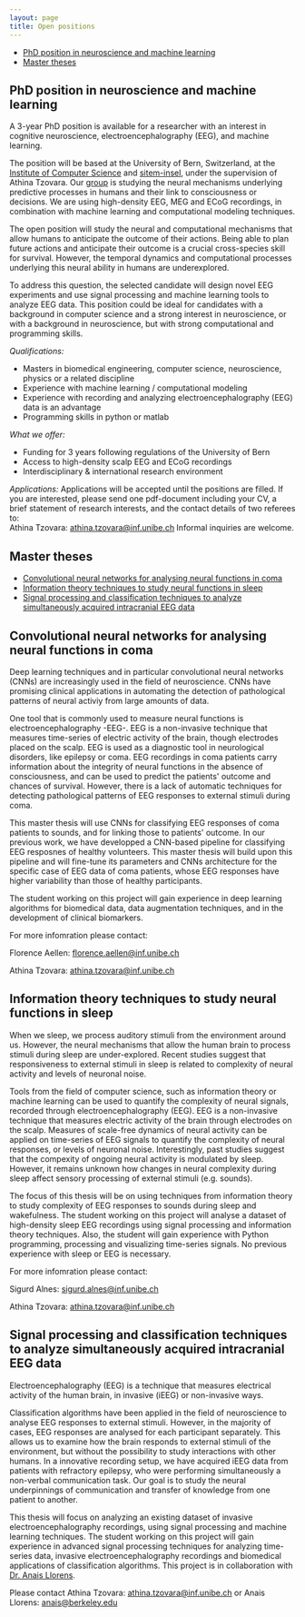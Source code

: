 ```yaml
---
layout: page
title: Open positions
---
```


* [PhD position in neuroscience and machine learning](#postdoc-position-in-neuroscience-and-machine-learning)
* [Master theses](#master-theses)

## PhD position in neuroscience and machine learning

A 3-year PhD position is available for a researcher with an interest in cognitive neuroscience, electroencephalography (EEG), and machine learning. 

The position will be based at the University of Bern, Switzerland, at the [Institute of Computer Science](https://www.inf.unibe.ch/index_eng.html) and [sitem-insel](https://sitem-insel.ch/en), under the supervision of Athina Tzovara. Our [group](https://www.inf.unibe.ch/about_us/team/cognitive_computational_neuroscience_ccn/index_eng.html) is studying the neural mechanisms underlying predictive processes in humans and their link to consciousness or decisions. We are using high-density EEG, MEG and ECoG recordings, in combination with machine learning and computational modeling techniques.

The open position will study the neural and computational mechanisms that allow humans to anticipate the outcome of their actions. Being able to plan future actions and anticipate their outcome is a crucial cross-species skill for survival. However, the temporal dynamics and computational processes underlying this neural ability in humans are underexplored.

To address this question, the selected candidate will design novel EEG experiments and use signal processing and machine learning tools to analyze EEG data. This position could be ideal for candidates with a background in computer science and a strong interest in neuroscience, or with a background in neuroscience, but with strong computational and programming skills.

*Qualifications:*

-	Masters in biomedical engineering, computer science, neuroscience, physics or a related discipline
-	Experience with machine learning / computational modeling
-	Experience with recording and analyzing electroencephalography (EEG) data is an advantage
-	Programming skills in python or matlab

*What we offer:*

-	Funding for 3 years following regulations of the University of Bern
-	Access to high-density scalp EEG and ECoG recordings
-	Interdisciplinary & international research environment

*Applications:*
Applications will be accepted until the positions are filled. If you are interested, please send one pdf-document including your CV, a brief statement of research interests, and the contact details of two referees to:  
Athina Tzovara: athina.tzovara@inf.unibe.ch
Informal inquiries are welcome.



## Master theses

* [Convolutional neural networks for analysing neural functions in coma](#convolutional-neural-networks-for-analysing-neural-functions-in-coma)
* [Information theory techniques to study neural functions in sleep](#information-theory-techniques-to-study-neural-functions-in-sleep)
* [Signal processing and classification techniques to analyze simultaneously acquired intracranial EEG data](#signal-processing-and-classification-techniques-to-analyze-simultaneously-acquired-intracranial-eeg-data)

## Convolutional neural networks for analysing neural functions in coma

Deep learning techniques and in particular convolutional neural networks (CNNs) are increasingly used in the field of neuroscience. CNNs have promising clinical applications in automating the detection of pathological patterns of neural activiy from large amounts of data.

One tool that is commonly used to measure neural functions is electroencephalography -EEG-. EEG is a non-invasive technique that measures time-series of electric activity of the brain, though electrodes placed on the scalp. EEG is used as a diagnostic tool in neurological disorders, like epilepsy or coma. EEG recordings in coma patients carry information about the integrity of neural functions in the absence of consciousness, and can be used to predict the patients' outcome and chances of survival. However, there is a lack of automatic techniques for detecting pathological patterns of EEG responses to external stimuli during coma.

This master thesis will use CNNs for classifying EEG responses of coma patients to sounds, and for linking those to patients' outcome. In our previous work, we have developped a CNN-based pipeline for classifying EEG resposnes of healthy volunteers. This master thesis will build upon this pipeline and will fine-tune its parameters and CNNs architecture for the specific case of EEG data of coma patients, whose EEG responses have higher variability than those of healthy participants. 

The student working on this project will gain experience in deep learning algorithms for biomedical data, data augmentation techniques, and in the development of clinical biomarkers.

For more infomration please contact:

Florence Aellen: florence.aellen@inf.unibe.ch

Athina Tzovara: athina.tzovara@inf.unibe.ch


## Information theory techniques to study neural functions in sleep

When we sleep, we process auditory stimuli from the environment around us. However, the neural mechanisms that allow the human brain to process stimuli during sleep are under-explored. Recent studies suggest that responsiveness to external stimuli in sleep is related to complexity of neural activity and levels of neuronal noise. 

Tools from the field of computer science, such as information theory or machine learning can be used to quantify the complexity of neural signals, recorded through electroencephalography (EEG). EEG is a non-invasive technique that measures electric activity of the brain through electrodes on the scalp. Measures of scale-free dynamics of neural activity can be applied on time-series of EEG signals to quantify the complexity of neural responses, or levels of neuronal noise. Interestingly, past studies suggest that the compexity of ongoing neural activity is modulated by sleep. However, it remains unknown how changes in neural complexity during sleep affect sensory processing of external stimuli (e.g. sounds). 

The focus of this thesis will be on using techniques from information theory to study complexity of EEG responses to sounds during sleep and wakefulness. The student working on this project will analyse a dataset of high-density sleep EEG recordings using signal processing and information theory techniques. Also, the student will gain experience with Python programming, processing and visualizing time-series signals. No previous experience with sleep or EEG is necessary. 

For more infomration please contact:

Sigurd Alnes: sigurd.alnes@inf.unibe.ch

Athina Tzovara: athina.tzovara@inf.unibe.ch


## Signal processing and classification techniques to analyze simultaneously acquired intracranial EEG data

Electroencephalography (EEG) is a technique that measures electrical activity of the human brain, in invasive (iEEG) or non-invasive ways.

Classification algorithms have been applied in the field of neuroscience to analyse EEG responses to external stimuli. However, in the majority of cases, EEG responses are analysed for each participant separately. This allows us to examine how the brain responds to external stimuli of the environment, but without the possibility to study interactions with other humans. In a innovative recording setup, we have acquired iEEG data from patients with refractory epilepsy, who were performing simultaneously a non-verbal communication task. Our goal is to study the neural underpinnings of communication and transfer of knowledge from one patient to another.

This thesis will focus on analyzing an existing dataset of invasive electroencephalography recordings, using signal processing and machine learning techniques. The student working on this project will gain experience in advanced signal processing techniques for analyzing time-series data, invasive electroencephalography recordings and biomedical applications of classification algorithms.
This project is in collaboration with [Dr. Anais Llorens](https://knightlab.neuro.berkeley.edu/post-docs/anais-llorens).

Please contact Athina Tzovara: athina.tzovara@inf.unibe.ch or Anais Llorens: anais@berkeley.edu  

